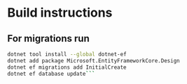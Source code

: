 # Build instructions

## For migrations run

``` bash
dotnet tool install --global dotnet-ef
dotnet add package Microsoft.EntityFrameworkCore.Design
dotnet ef migrations add InitialCreate
dotnet ef database update```
